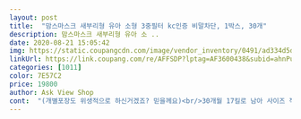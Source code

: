 ```yaml
---
layout: post 
title:  "맘스마스크 새부리형 유아 소형 3중필터 kc인증 비말차단, 1박스, 30개" 
description: 맘스마스크 새부리형 유아 소 ..
date: 2020-08-21 15:05:42 
img: https://static.coupangcdn.com/image/vendor_inventory/0491/ad334d5d7dd13b3201353600ce286e7e1b4def5e8636351e188de43081eb.jpg 
linkUrl: https://link.coupang.com/re/AFFSDP?lptag=AF3600438&subid=ahnPublicAsk&pageKey=1824014936&itemId=3103837910&vendorItemId=71091614280&traceid=V0-113-c3d0e2227b055e8e 
categories: [1011] 
color: 7E57C2 
price: 19800 
author: Ask View Shop 
cont:  "(개별포장도 위생적으로 하신거겠죠? 믿을께요)<br/>30개월 17킬로 남아 사이즈 작음<br/>5살 조금 작은얼굴 아이가 사용했는데<br/>기능적인건 판매자분이 올린 글 믿고 산거라<br/>다만 마스크 프린트가 매우 흐리고 싼티나는거랑<br/>다행히 사이즈는 잘 맞아요<br/>부리형 구하기도, 사이즈 맞는것 찾기도 너무 힘들어<br/>부리형인데 강아지 입마개같은 핏이 나는게 좀 아쉬워요<br/>비말차단 잘 될거라 믿고요<br/>일일이 개별포장되서 유치원 보낼때도 가방에 한두개 넣어두기도 좋네요<br/>재구매 의사 있습니다<br/>큰기대없이 주문해봤는데<br/>편하다고 해서 만족입니다<br/>" 
---
```

